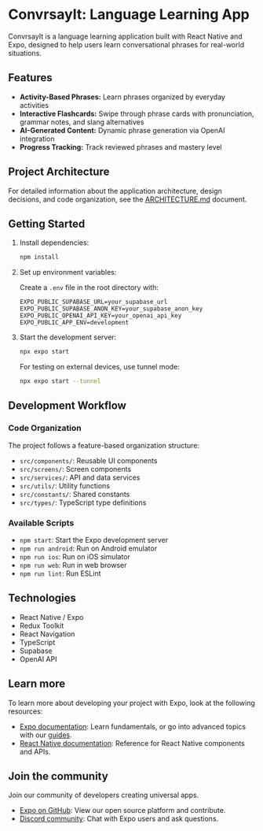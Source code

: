 # ConvrsayIt: Language Learning App

ConvrsayIt is a language learning application built with React Native and Expo, designed to help users learn conversational phrases for real-world situations.

## Features

- **Activity-Based Phrases:** Learn phrases organized by everyday activities
- **Interactive Flashcards:** Swipe through phrase cards with pronunciation, grammar notes, and slang alternatives
- **AI-Generated Content:** Dynamic phrase generation via OpenAI integration
- **Progress Tracking:** Track reviewed phrases and mastery level

## Project Architecture

For detailed information about the application architecture, design decisions, and code organization, see the [ARCHITECTURE.md](./ARCHITECTURE.md) document.

## Getting Started

1. Install dependencies:

   ```bash
   npm install
   ```

2. Set up environment variables:
   
   Create a `.env` file in the root directory with:
   
   ```
   EXPO_PUBLIC_SUPABASE_URL=your_supabase_url
   EXPO_PUBLIC_SUPABASE_ANON_KEY=your_supabase_anon_key
   EXPO_PUBLIC_OPENAI_API_KEY=your_openai_api_key
   EXPO_PUBLIC_APP_ENV=development
   ```

3. Start the development server:

   ```bash
   npx expo start
   ```
   
   For testing on external devices, use tunnel mode:
   
   ```bash
   npx expo start --tunnel
   ```

## Development Workflow

### Code Organization

The project follows a feature-based organization structure:

- `src/components/`: Reusable UI components
- `src/screens/`: Screen components
- `src/services/`: API and data services
- `src/utils/`: Utility functions
- `src/constants/`: Shared constants
- `src/types/`: TypeScript type definitions

### Available Scripts

- `npm start`: Start the Expo development server
- `npm run android`: Run on Android emulator
- `npm run ios`: Run on iOS simulator
- `npm run web`: Run in web browser
- `npm run lint`: Run ESLint

## Technologies

- React Native / Expo
- Redux Toolkit
- React Navigation
- TypeScript
- Supabase
- OpenAI API

## Learn more

To learn more about developing your project with Expo, look at the following resources:

- [Expo documentation](https://docs.expo.dev/): Learn fundamentals, or go into advanced topics with our [guides](https://docs.expo.dev/guides).
- [React Native documentation](https://reactnative.dev/docs/getting-started): Reference for React Native components and APIs.

## Join the community

Join our community of developers creating universal apps.

- [Expo on GitHub](https://github.com/expo/expo): View our open source platform and contribute.
- [Discord community](https://chat.expo.dev): Chat with Expo users and ask questions.
